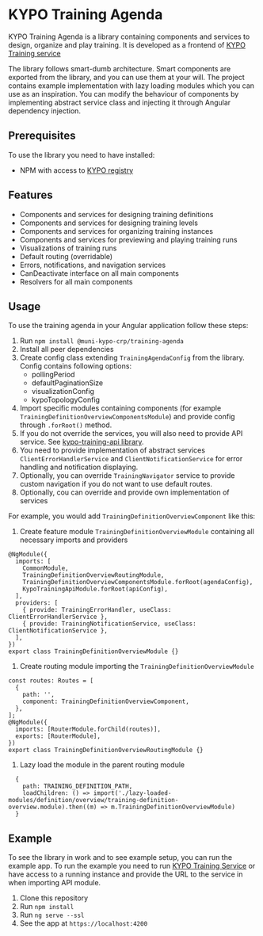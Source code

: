 # KYPO Training Agenda

KYPO Training Agenda is a library containing components and services to design, organize and play training.
It is developed as a frontend of [KYPO Training service](https://gitlab.ics.muni.cz/kypo-crp/backend-java/kypo-training)

The library follows smart-dumb architecture. Smart components are exported from the library, and you can use them at your will. The project contains example implementation with lazy loading modules which you can use as an inspiration.
You can modify the behaviour of components by implementing abstract service class and injecting it through Angular dependency injection.

## Prerequisites

To use the library you need to have installed:

* NPM with access to [KYPO registry](https://projects.ics.muni.cz/projects/kbase/knowledgebase/articles/153)

## Features

* Components and services for designing training definitions
* Components and services for designing training levels
* Components and services for organizing training instances
* Components and services for previewing and playing training runs
* Visualizations of training runs
* Default routing (overridable)
* Errors, notifications, and navigation services
* CanDeactivate interface on all main components
* Resolvers for all main components

## Usage

To use the training agenda in your Angular application follow these steps:

1. Run `npm install @muni-kypo-crp/training-agenda`
1. Install all peer dependencies
1. Create config class extending `TrainingAgendaConfig` from the library. Config contains following options:
    +   pollingPeriod
    +   defaultPaginationSize
    +   visualizationConfig
    +   kypoTopologyConfig
1. Import specific modules containing components (for example `TrainingDefinitionOverviewComponentsModule`) and provide config through `.forRoot()` method.
1. If you do not override the services, you will also need to provide API service. See [kypo-training-api library](https://gitlab.ics.muni.cz/kypo-crp/frontend-angular/apis/kypo-training-api).
1. You need to provide implementation of abstract services `ClientErrorHandlerService` and `ClientNotificationService` for error handling and notification displaying.
1. Optionally, you can override `TrainingNavigator` service to provide custom navigation if you do not want to use default routes.
1. Optionally, cou can override and provide own implementation of services

For example, you would add `TrainingDefinitionOverviewComponent` like this:

1. Create feature module `TrainingDefinitionOverviewModule` containing all necessary imports and providers

```
@NgModule({
  imports: [
    CommonModule,
    TrainingDefinitionOverviewRoutingModule,
    TrainingDefinitionOverviewComponentsModule.forRoot(agendaConfig),
    KypoTrainingApiModule.forRoot(apiConfig),
  ],
  providers: [
    { provide: TrainingErrorHandler, useClass: ClientErrorHandlerService },
    { provide: TrainingNotificationService, useClass: ClientNotificationService },
  ],
})
export class TrainingDefinitionOverviewModule {}
```

1. Create routing module importing the `TrainingDefinitionOverviewModule`

```
const routes: Routes = [
  {
    path: '',
    component: TrainingDefinitionOverviewComponent,
  },
];
@NgModule({
  imports: [RouterModule.forChild(routes)],
  exports: [RouterModule],
})
export class TrainingDefinitionOverviewRoutingModule {}
```

1. Lazy load the module in the parent routing module

```
  {
    path: TRAINING_DEFINITION_PATH,
    loadChildren: () => import('./lazy-loaded-modules/definition/overview/training-definition-overview.module).then((m) => m.TrainingDefinitionOverviewModule)
  }
```

## Example

To see the library in work and to see example setup, you can run the example app.
To run the example you need to run [KYPO Training Service](https://gitlab.ics.muni.cz/kypo-crp/backend-java/kypo-training) or have access to a running instance and provide the URL to the service in when importing API module.

1. Clone this repository
1. Run `npm install`
1. Run `ng serve --ssl`
1. See the app at `https://localhost:4200`
